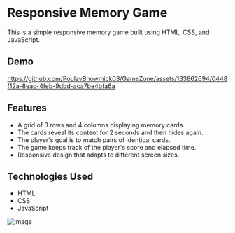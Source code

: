 # Responsive Memory Game

This is a simple responsive memory game built using HTML, CSS, and JavaScript.

## Demo

https://github.com/PoulavBhowmick03/GameZone/assets/133862694/0448f12a-8eac-4feb-9dbd-aca7be4bfa6a

## Features

- A grid of 3 rows and 4 columns displaying memory cards.
- The cards reveal its content for 2 seconds and then hides again.
- The player's goal is to match pairs of identical cards.
- The game keeps track of the player's score and elapsed time.
- Responsive design that adapts to different screen sizes.

## Technologies Used

- HTML
- CSS
- JavaScript

![image](https://github.com/PoulavBhowmick03/GameZone/assets/133862694/684ae123-3848-40e8-80db-f3ab7fe3e7e0)

